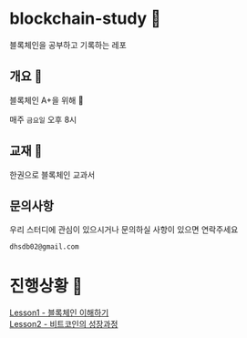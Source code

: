 # blockchain-study 💜

블록체인을 공부하고 기록하는 레포 



## 개요 💜

블록체인 A+을 위해 🌟

매주 `금요일` 오후 8시

## 교재 💜

한권으로  블록체인 교과서

## 문의사항 

우리 스터디에 관심이 있으시거나 문의하실 사항이 있으면 연락주세요

`dhsdb02@gmail.com`



# 진행상황 💜

[Lesson1 - 블록체인 이해하기](https://github.com/upswuni/blockchain-study/blob/main/Lesson1_%EB%B8%94%EB%A1%9D%EC%B2%B4%EC%9D%B8%20%EC%9D%B4%ED%95%B4%ED%95%98%EA%B8%B0.md)    
[Lesson2 - 비트코인의 성장과정](https://github.com/upswuni/blockchain-study/blob/main/Lesson1_%EB%B8%94%EB%A1%9D%EC%B2%B4%EC%9D%B8%20%EC%9D%B4%ED%95%B4%ED%95%98%EA%B8%B0.md)


